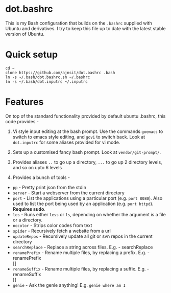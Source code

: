 # dot.bashrc
This is my Bash configuration that builds on the `.bashrc` supplied with Ubuntu and derivatives. I try to keep this file up to date with the latest stable version of Ubuntu.

# Quick setup

    cd ~
    clone https://github.com/ajnsit/dot.bashrc .bash
    ln -s ~/.bash/dot.bashrc.sh ~/.bashrc
    ln -s ~/.bash/dot.inputrc ~/.inputrc

# Features

On top of the standard functionality provided by default ubuntu .bashrc, this code provides -

1. Vi style input editing at the bash prompt. Use the commands `goemacs` to switch to emacs style editing, and `govi` to switch back. Look at `dot.inputrc` for some aliases provided for vi mode.

2. Sets up a customised fancy bash prompt. Look at `vendor/git-prompt/`.

3. Provides aliases `..` to go up a directory, `...` to go up 2 directory levels, and so on upto 6 levels

4. Provides a bunch of tools -

  - `pp` - Pretty print json from the stdin
  - `server` - Start a webserver from the current directory
  - `port` - List the applications using a particular port (e.g. `port 8080`). Also used to list the port being used by an application (e.g. `port httpd`). **Requires sudo**.
  - `les` - Runs either `less` or `ls`, depending on whether the argument is a file or a directory.
  - `nocolor` - Strips color codes from text
  - `spider` - Recursively fetch a website from a url
  - `updateRepos` - Recursively update all git or svn repos in the current directory
  - `searchReplace` - Replace a string across files. E.g. - searchReplace <search> <replacement> <files>
  - `renamePrefix` - Rename multiple files, by replacing a prefix. E.g. - renamePrefix <search> [<replacement>]
  - `renameSuffix` - Rename multiple files, by replacing a suffix. E.g. - renameSuffix <search> [<replacement>]
  - `genie` - Ask the genie anything! E.g. `genie where am I`

